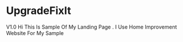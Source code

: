 # UpgradeFixIt

V1.0
Hi This Is Sample Of My Landing Page . I Use Home Improvement Website For My Sample 
